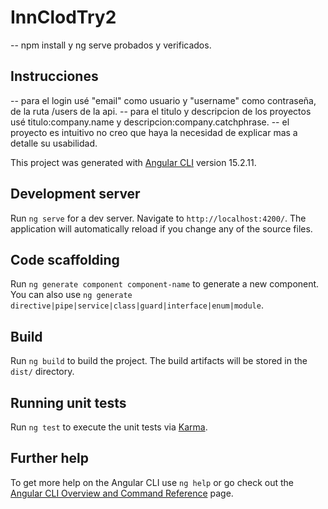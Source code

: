 # InnClodTry2

-- npm install y ng serve probados y verificados.

## Instrucciones
-- para el login usé "email" como usuario y "username" como contraseña, de la ruta /users de la api.
-- para el titulo y descripcion de los proyectos usé titulo:company.name y descripcion:company.catchphrase.
-- el proyecto es intuitivo no creo que haya la necesidad de explicar mas a detalle su usabilidad.




This project was generated with [Angular CLI](https://github.com/angular/angular-cli) version 15.2.11.

## Development server

Run `ng serve` for a dev server. Navigate to `http://localhost:4200/`. The application will automatically reload if you change any of the source files.

## Code scaffolding

Run `ng generate component component-name` to generate a new component. You can also use `ng generate directive|pipe|service|class|guard|interface|enum|module`.

## Build

Run `ng build` to build the project. The build artifacts will be stored in the `dist/` directory.

## Running unit tests

Run `ng test` to execute the unit tests via [Karma](https://karma-runner.github.io).

## Further help

To get more help on the Angular CLI use `ng help` or go check out the [Angular CLI Overview and Command Reference](https://angular.io/cli) page.
